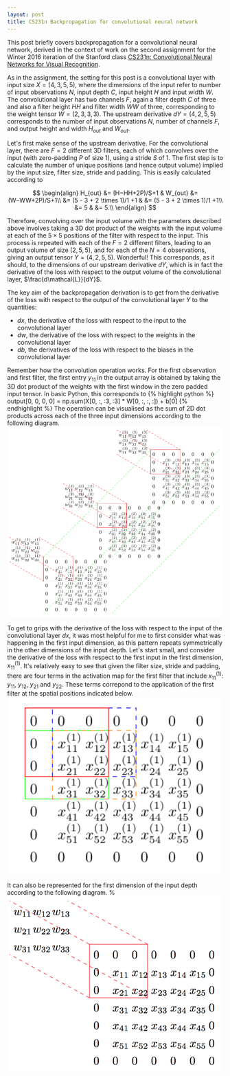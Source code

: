 ```yaml
---
layout: post
title: CS231n Backpropagation for convolutional neural network
---
```

This post briefly covers backpropagation for a convolutional neural network, derived in the context of work on the second assignment for the Winter 2016 iteration of the Stanford class [CS231n: Convolutional Neural Networks for Visual Recognition](http://cs231n.stanford.edu/index.html).

As in the assignment, the setting for this post is a convolutional layer with input size $X = \left(  4,  3,  5,  5\right)$, where the dimensions of the input refer to number of input observations $N$, input depth $C$, input height $H$ and input width $W$. The convolutional layer has two channels $F$, again a filter depth $C$ of three and also a filter height $HH$ and filter width $WW$ of three, corresponding to the weight tensor $W = \left(2, 3, 3, 3\right)$. The upstream derivative $dY = \left(4, 2, 5, 5\right)$ corresponds to the number of input observations $N$, number of channels $F$, and output height and width $H_{out}$ and $W_{out}$.

Let's first make sense of the upstream derivative. For the convolutional layer, there are $F = 2$ different 3D filters, each of which convolves over the input (with zero-padding $P$ of size 1), using a stride  $S$ of 1. The first step is to calculate the number of unique positions (and hence output volume) implied by the input size, filter size, stride and padding. This is easily calculated according to

$$
\begin{align}
H_{out} &= (H−HH+2P)/S+1 & W_{out} &= (W−WW+2P)/S+1\\
&= (5 - 3 + 2 \times 1)/1 +1 & &= (5 - 3 + 2 \times 1)/1 +1\\
&= 5 & &= 5.\\
\end{align}
$$

Therefore, convolving over the input volume with the parameters described above involves taking a 3D dot product of the weights with the input volume at each of the $5 \times 5$ positions of the filter with respect to the input. This process is repeated with each of the $F = 2$ different filters, leading to an output volume of size $\left(2, 5, 5\right)$, and for each of the $N = 4$ observations, giving an output tensor $Y = \left(4, 2, 5, 5\right)$. Wonderful! This corresponds, as it should, to the dimensions of our upstream derivative $dY$, which is in fact the derivative of the loss with respect to the output volume of the convolutional layer, $\frac{d\mathcal{L}}{dY}$. 

The key aim of the backpropagation derivation is to get from the derivative of the loss with respect to the output of the convolutional layer $Y$ to the quantities:
- $dx$, the derivative of the loss with respect to the input to the convolutional layer
- $dw$, the derivative of the loss with respect to the weights in the convolutional layer
- $db$, the derivatives of the loss with respect to the biases in the convolutional layer

Remember how the convolution operation works. For the first observation and first filter, the first entry $y_{11}$ in the output array is obtained by taking the 3D dot product of the weights with the first window in the zero padded input tensor. In basic Python, this corresponds to
{% highlight python %}
output[0, 0, 0, 0] = np.sum(X[0, :, :3, :3] * W[0, :, :, :]) + b[0]
{% endhighlight %}
The operation can be visualised as the sum of 2D dot products across each of the three input dimensions according to the following diagram.
<img src="/images/3d_dot_index.png" width="700">
<!---![_config.yml]({{ site.baseurl }}/images/convolution1.png)-->
To get to grips with the derivative of the loss with respect to the input of the convolutional layer $dx$, it was most helpful for me to first consider what was happening in the first input dimension, as this pattern repeats symmetrically in the other dimensions of the input depth. Let's start small, and consider the derivative of the loss with respect to the first input in the first dimension, $x_{11}^{(1)}$. It's relatively easy to see that given the filter size, stride and padding, there are four terms in the activation map for the first filter that include $x_{11}^{(1)}$: $y_{11}$, $y_{12}$, $y_{21}$ and $y_{22}$. These terms correpond to the application of the first filter at the spatial positions indicated below.
<img src="/images/spatial positions.png" width="500">

It can also be represented for the first dimension of the input depth according to the following diagram.
%<img src="/images/convolution_basic.png" width="500">
